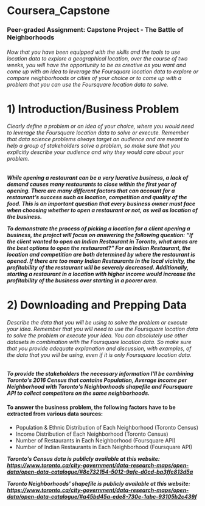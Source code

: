 # Coursera_Capstone
### Peer-graded Assignment: Capstone Project - The Battle of Neighborhoods


###### Now that you have been equipped with the skills and the tools to use location data to explore a geographical location, over the course of two weeks, you will have the opportunity to be as creative as you want and come up with an idea to leverage the Foursquare location data to explore or compare neighborhoods or cities of your choice or to come up with a problem that you can use the Foursquare location data to solve.

# 1) Introduction/Business Problem
###### Clearly define a problem or an idea of your choice, where you would need to leverage the Foursquare location data to solve or execute. Remember that data science problems always target an audience and are meant to help a group of stakeholders solve a problem, so make sure that you explicitly describe your audience and why they would care about your problem.

*__While opening a restaurant can be a very lucrative business, a lack of demand causes many restaurants to close within the first year of opening. There are many different factors that can account for a restaurant’s success such as location, competition and quality of the food. This is an important question that every business owner must face when choosing whether to open a restaurant or not, as well as location of the business.__*

*__To demonstrate the process of picking a location for a client opening a business, the project will focus on answering the following question: “If the client wanted to open an Indian Restaurant in Toronto, what areas are the best options to open the restaurant?” For an Indian Restaurant, the location and competition are both determined by where the restaurant is opened. If there are too many Indian Restaurants in the local vicinity, the profitability of the restaurant will be severely decreased. Additionally, starting a restaurant in a location with higher income would increase the profitability of the business over starting in a poorer area.__*

# 2) Downloading and Prepping Data

###### Describe the data that you will be using to solve the problem or execute your idea. Remember that you will need to use the Foursquare location data to solve the problem or execute your idea. You can absolutely use other datasets in combination with the Foursquare location data. So make sure that you provide adequate explanation and discussion, with examples, of the data that you will be using, even if it is only Foursquare location data.

*__To provide the stakeholders the necessary information I'll be combining Toronto's 2016 Census that contains Population, Average income per Neighborhood with Toronto's Neighborhoods shapefile and Foursquare API to collect competitors on the same neighborhoods.__*

#### To answer the business problem, the following factors have to be extracted from various data sources:
<ul>
  <li>Population & Ethnic Distribution of Each Neighborhood (Toronto Census)</li>
  <li>Income Distribution of Each Neighborhood (Toronto Census)</li>
  <li>Number of Restaurants in Each Neighborhood (Foursquare API)</li>
  <li>Number of Indian Restaurants in Each Neighborhood (Foursquare API)</li>
</ul>

*__Toronto's Census data is publicly available at this website: https://www.toronto.ca/city-government/data-research-maps/open-data/open-data-catalogue/#8c732154-5012-9afe-d0cd-ba3ffc813d5a__*

*__Toronto Neighborhoods' shapefile is publicly available at this website: https://www.toronto.ca/city-government/data-research-maps/open-data/open-data-catalogue/#a45bd45a-ede8-730e-1abc-93105b2c439f__*
